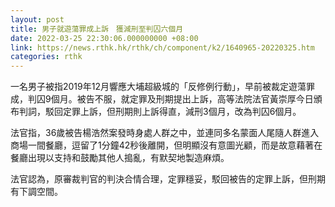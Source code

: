 ```yaml
---
layout: post
title: 男子就遊蕩罪成上訴　獲減刑至判囚六個月
date: 2022-03-25 22:30:06.000000000 +08:00
link: https://news.rthk.hk/rthk/ch/component/k2/1640965-20220325.htm
categories: rthk
---
```


一名男子被指2019年12月響應大埔超級城的「反修例行動」，早前被裁定遊蕩罪成，判囚9個月。被告不服，就定罪及刑期提出上訴，高等法院法官黃崇厚今日頒布判詞，駁回定罪上訴，但刑期則上訴得直，減刑3個月，改為判囚6個月。

法官指，36歲被告楊浩然案發時身處人群之中，並連同多名蒙面人尾隨人群進入商場一間餐廳，逗留了1分鐘42秒後離開，但明顯沒有意圖光顧，而是故意藉著在餐廳出現以支持和鼓勵其他人搗亂，有默契地製造麻煩。

法官認為，原審裁判官的判決合情合理，定罪穩妥，駁回被告的定罪上訴，但刑期有下調空間。
